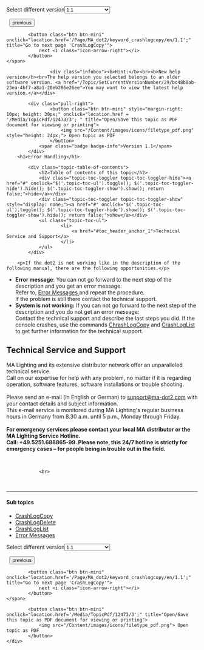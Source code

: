 
<div class="topic-navigation">

<div class="pull-right">
	<span class="pull-left">


<div class="pull-left">
<form action="/Topic/SetCurrentVersionNumber" class="form-inline" id="frmTagSelector" method="post">	<span class="form-mini">
		<div class="input-prepend"><span class="add-on">Select different version</span><select autocomplete="off" id="versionNumberId" name="versionNumberId" onchange="$(this).closest('#frmTagSelector').submit();" style="width: 120px;"><option value="">- latest -</option>
<option selected="selected" value="3">1.1</option>
<option value="7">1.2</option>
<option value="12">1.3</option>
<option value="16">1.5</option>
<option value="29">1.9</option>
</select></div>
		<input data-val="true" data-val-number="The field Int32 must be a number." data-val-required="The Int32 field is required." id="ProductId" name="ProductId" type="hidden" value="7">
		<input id="CurrentGuid" name="CurrentGuid" type="hidden" value="bc48b8ab-23ea-4bf7-a8a1-20eb286e26ee">
	</span>
</form></div>&nbsp;	</span>
	<span class="pull-right" style="white-space: nowrap;">
			<button class="btn btn-mini" onclick="location.href='/Page/MA_dot2/inline_releasenotes/en/1.1'; " title="Go to previous page 'Release Notes'">
				<i class="icon-arrow-left"></i> previous
			</button>

			<button class="btn btn-mini" onclick="location.href='/Page/MA_dot2/keyword_crashlogcopy/en/1.1';" title="Go to next page 'CrashLogCopy'">
				next <i class="icon-arrow-right"></i> 
			</button>
	</span>
</div>
<div class="clear-fix" style="margin-bottom: 10px"></div>
</div>

					<div class="infobox"><b>Hint:</b><br><b>New help version</b><br>The help version you selected belongs to an older software version. <a href="/Topic/SetCurrentVersionNumber/29/bc48b8ab-23ea-4bf7-a8a1-20eb286e26ee">You may want to view the latest help version.</a></div>

			<div class="pull-right">
					<button class="btn btn-mini" style="margin-right: 10px; height: 30px;" onclick="location.href = '/Media/TopicPdf/12473/3'; " title="Open/Save this topic as PDF document for viewing or printing">
						<img src="/Content/images/icons/filetype_pdf.png" style="height: 24px;"> Open topic as PDF
					</button>
				<span class="badge badge-info">Version 1.1</span>
			</div>
		<h1>Error Handling</h1>

			<div class="topic-table-of-contents">
				<h2>Table of contents of this topic</h2>
				<div class="topic-toc-toggler topic-toc-toggler-hide"><a href="#" onclick="$('.topic-toc-ul').toggle(); $('.topic-toc-toggler-hide').hide(); $('.topic-toc-toggler-show').show(); return false;">hide</a></div>
				<div class="topic-toc-toggler topic-toc-toggler-show" style="display: none;"><a href="#" onclick="$('.topic-toc-ul').toggle(); $('.topic-toc-toggler-hide').show(); $('.topic-toc-toggler-show').hide(); return false;">show</a></div>
				<ul class="topic-toc-ul">
						<li>
							<a href="#toc_header_anchor_1">Technical Service and Support</a>
						</li>
				</ul>
			</div>

		<p>If the dot2 is not working like in the description of the following manual, there are the following opportunities.</p>

<ul>
	<li><strong>Error message</strong>: You can not go forward to the next step of the description and you get an error message:<br>
	Refer to, <a href="/Topic/d943a6aa-e44c-412a-abd5-cee3d1b625be">Error Messages </a>and repeat the procedure.<br>
	If the problem is still there contact the technical support.</li>
	<li><strong>System is not working:</strong> If you can not go forward to the next step of the description and you do not get an error message:<br>
	Contact the technical support and describe the last steps you did. If the console crashes, use the commands <a href="/Topic/0e53550f-3af2-4b74-aae0-2eb1c6b757a5">ChrashLogCopy</a> and <a href="/Topic/0a474440-6fdb-41aa-8d0a-cb9047102333">CrashLogList</a> to get further information for the technical support.</li>
</ul>

<a name="toc_header_anchor_1" id="toc_header_anchor_1" class="topic-toc-item"></a><h2>Technical Service and Support</h2>

<p>MA Lighting and its extensive distributor network offer an unparalleled technical service.<br>
Call on our expertise for help with any problem, no matter if it is regarding operation, software features, software installations or trouble shooting.<br>
<br>
Please send an e-mail (in English or German) to&nbsp;<a href="mailto:support@ma-dot2.com">support@ma-dot2.com</a> with your contact details and subject information.<br>
This e-mail service is monitored during MA Lighting's regular business hours in Germany from 8.30 a.m. until 5 p.m., Monday through Friday.<br>
<br>
<strong>For emergency services please contact your local MA distributor or the MA Lighting Service Hotline.<br>
Call: +49.5251.688865-99. Please note, this 24/7 hotline is strictly for emergency cases – for people being in trouble out in the field.</strong></p>

<p>&nbsp;</p>


				<br>
<div class="topic-navigation">
	<br>
	<hr>
	<h4>Sub topics</h4>
	<ul>
				<li><a href="/Page/MA_dot2/keyword_crashlogcopy/en/1.1">CrashLogCopy</a></li>
				<li><a href="/Page/MA_dot2/keyword_crashlogdelete/en/1.1">CrashLogDelete</a></li>
				<li><a href="/Page/MA_dot2/keyword_crashloglist/en/1.1">CrashLogList</a></li>
				<li><a href="/Page/MA_dot2/Error_Messages/en/1.1">Error Messages</a></li>
	</ul>

<div class="pull-right">
	<span class="pull-left">


<div class="pull-left">
<form action="/Topic/SetCurrentVersionNumber" class="form-inline" id="frmTagSelector" method="post">	<span class="form-mini">
		<div class="input-prepend"><span class="add-on">Select different version</span><select autocomplete="off" id="versionNumberId" name="versionNumberId" onchange="$(this).closest('#frmTagSelector').submit();" style="width: 120px;"><option value="">- latest -</option>
<option selected="selected" value="3">1.1</option>
<option value="7">1.2</option>
<option value="12">1.3</option>
<option value="16">1.5</option>
<option value="29">1.9</option>
</select></div>
		<input data-val="true" data-val-number="The field Int32 must be a number." data-val-required="The Int32 field is required." id="ProductId" name="ProductId" type="hidden" value="7">
		<input id="CurrentGuid" name="CurrentGuid" type="hidden" value="bc48b8ab-23ea-4bf7-a8a1-20eb286e26ee">
	</span>
</form></div>&nbsp;	</span>
	<span class="pull-right" style="white-space: nowrap;">
			<button class="btn btn-mini" onclick="location.href='/Page/MA_dot2/inline_releasenotes/en/1.1'; " title="Go to previous page 'Release Notes'">
				<i class="icon-arrow-left"></i> previous
			</button>

			<button class="btn btn-mini" onclick="location.href='/Page/MA_dot2/keyword_crashlogcopy/en/1.1';" title="Go to next page 'CrashLogCopy'">
				next <i class="icon-arrow-right"></i> 
			</button>
	</span>
</div>
	<div class="clear-fix"></div>
	<div class="pull-right">
	
			<button class="btn btn-mini" onclick="location.href='/Media/TopicPdf/12473/3';" title="Open/Save this topic as PDF document for viewing or printing">
				<img src="/Content/images/icons/filetype_pdf.png"> Open topic as PDF
			</button>
	</div>
<div class="clear-fix" style="margin-bottom: 10px"></div>
</div>

	